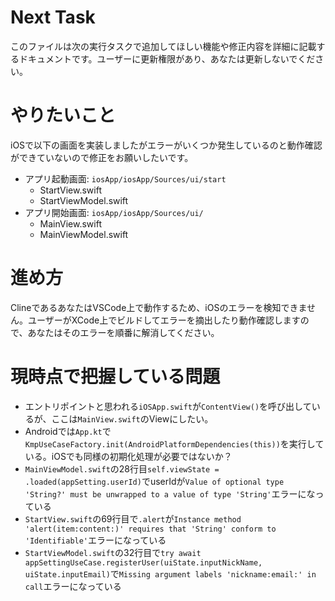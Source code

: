 # Next Task
このファイルは次の実行タスクで追加してほしい機能や修正内容を詳細に記載するドキュメントです。ユーザーに更新権限があり、あなたは更新しないでください。

# やりたいこと
iOSで以下の画面を実装しましたがエラーがいくつか発生しているのと動作確認ができていないので修正をお願いしたいです。

- アプリ起動画面: `iosApp/iosApp/Sources/ui/start`
  - StartView.swift
  - StartViewModel.swift
- アプリ開始画面: `iosApp/iosApp/Sources/ui/`
  - MainView.swift
  - MainViewModel.swift

# 進め方
ClineであるあなたはVSCode上で動作するため、iOSのエラーを検知できません。ユーザーがXCode上でビルドしてエラーを摘出したり動作確認しますので、あなたはそのエラーを順番に解消してください。

# 現時点で把握している問題
- エントリポイントと思われる`iOSApp.swift`が`ContentView()`を呼び出しているが、ここは`MainView.swift`のViewにしたい。
- Androidでは`App.kt`で`KmpUseCaseFactory.init(AndroidPlatformDependencies(this))`を実行している。iOSでも同様の初期化処理が必要ではないか？
- `MainViewModel.swift`の28行目`self.viewState = .loaded(appSetting.userId)`でuserIdが`Value of optional type 'String?' must be unwrapped to a value of type 'String'`エラーになっている
- `StartView.swift`の69行目で`.alert`が`Instance method 'alert(item:content:)' requires that 'String' conform to 'Identifiable'`エラーになっている
- `StartViewModel.swift`の32行目で`try await appSettingUseCase.registerUser(uiState.inputNickName, uiState.inputEmail)`で`Missing argument labels 'nickname:email:' in call`エラーになっている